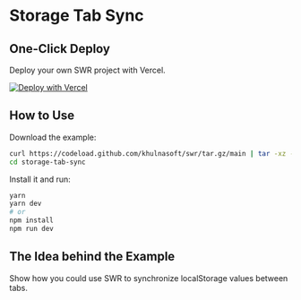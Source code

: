 # Storage Tab Sync

## One-Click Deploy

Deploy your own SWR project with Vercel.

[![Deploy with Vercel](https://vercel.com/button)](https://vercel.com/new/clone?s=https://github.com/khulnasoft/swr/tree/main/examples/storage-tab-sync)

## How to Use

Download the example:

```bash
curl https://codeload.github.com/khulnasoft/swr/tar.gz/main | tar -xz --strip=2 swr-main/examples/storage-tab-sync
cd storage-tab-sync
```

Install it and run:

```bash
yarn
yarn dev
# or
npm install
npm run dev
```

## The Idea behind the Example

Show how you could use SWR to synchronize localStorage values between tabs.
